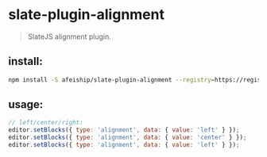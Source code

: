 # slate-plugin-alignment
> SlateJS alignment plugin.


## install:
```bash
npm install -S afeiship/slate-plugin-alignment --registry=https://registry.npm.taobao.org
```

## usage:
```js
// left/center/right:
editor.setBlocks({ type: 'alignment', data: { value: 'left' } });
editor.setBlocks({ type: 'alignment', data: { value: 'center' } });
editor.setBlocks({ type: 'alignment', data: { value: 'left' } });
```
